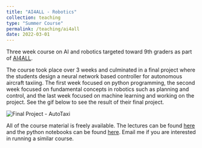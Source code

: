 ```yaml
---
title: "AI4ALL - Robotics"
collection: teaching
type: "Summer Course"
permalink: /teaching/ai4all
date: 2022-03-01
---
```


Three week course on AI and robotics targeted toward 9th graders as part of <a href="https://ai-4-all.org/">AI4ALL</a>.


The course took place over 3 weeks and culminated in a final project where the students design a neural network based controller for autonomous aircraft taxiing. The first week focused on python programming, the second week focused on fundamental concepts in robotics such as planning and control, and the last week focused on machine learning and working on the project. See the gif below to see the result of their final project.

![Final Project - AutoTaxi](ancorso.github.io/images/autotaxi.gif)

All of the course material is freely available. The lectures can be found <a href="https://drive.google.com/drive/folders/1gTwsqjpdFKD-o74dSp2_tgdRiZ_rNuQL?usp=sharing">here</a> and the python notebooks can be found <a href="https://drive.google.com/drive/folders/1fu4zizTa90Y194wIRgklA3V6Iaq7OLLw?usp=sharing">here</a>. Email me if you are interested in running a similar course.


